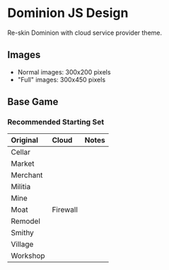 # Dominion JS Design

Re-skin Dominion with cloud service provider theme.

## Images

- Normal images: 300x200 pixels
- "Full" images: 300x450 pixels

## Base Game

### Recommended Starting Set

| Original | Cloud    | Notes |
| :------- | :------- | :---- |
| Cellar   |          |
| Market   |          |
| Merchant |          |
| Militia  |          |
| Mine     |          |
| Moat     | Firewall |
| Remodel  |          |
| Smithy   |          |
| Village  |          |
| Workshop |          |
